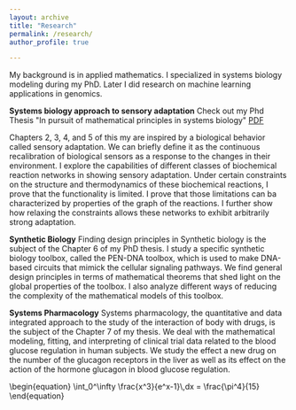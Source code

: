 ```yaml
---
layout: archive
title: "Research"
permalink: /research/
author_profile: true

---
```


My background is in applied mathematics. I specialized in systems biology modeling during my PhD. Later I did research on machine learning applications in genomics.

**Systems biology approach to sensory adaptation**
Check out my Phd Thesis "In pursuit of mathematical principles in systems biology" [PDF](https://research.tue.nl/files/92435580/20180313_Masroor.pdf)

Chapters 2, 3, 4, and 5 of this my are inspired by a biological behavior
called sensory adaptation. We can briefly define it as the continuous recalibration of biological sensors as a response to the changes in their environment. I explore the capabilities of different classes of biochemical reaction
networks in showing sensory adaptation. Under certain constraints on the
structure and thermodynamics of these biochemical reactions, I prove that
the functionality is limited. I prove that those limitations can ba characterized by properties of the graph of the reactions. I further show how
relaxing the constraints allows these networks to exhibit arbitrarily strong
adaptation.

**Synthetic Biology**
Finding design principles in Synthetic biology is the subject of the Chapter 6
of my PhD thesis. I study a specific synthetic biology toolbox, called the PEN-DNA toolbox, which is used to make DNA-based circuits that
mimick the cellular signaling pathways. We find general design principles in
terms of mathematical theorems that shed light on the global properties of
the toolbox. I also analyze different ways of reducing the complexity of
the mathematical models of this toolbox.

**Systems Pharmacology**
Systems pharmacology, the quantitative and data integrated approach to the
study of the interaction of body with drugs, is the subject of the Chapter 7 of
my thesis. We deal with the mathematical modeling, fitting, and interpreting of clinical trial data related to the blood glucose regulation in human subjects.
We study the effect a new drug on the number of the glucagon receptors in
the liver as well as its effect on the action of the hormone glucagon in blood
glucose regulation.

<div class="math">
\begin{equation}
  \int_0^\infty \frac{x^3}{e^x-1}\,dx = \frac{\pi^4}{15}  
\end{equation}
</div>
